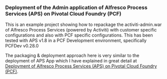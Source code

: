 ### Deployment of the Admin application of Alfresco Process Services (APS) on Pivotal Cloud Foundry (PCF)
This is an example project showing how to repackage the activiti-admin.war of Alfresco Process Services (powered by Activiti) with customer specific configurations and also with PCF specific configurations. This has been tested with APS v1.8 in a PCF Development environment, specifically PCFDev v0.28.0

The packaging & deployment approach here is very similar to the deployment of APS App which I have explained in great detail at [Deployment of Alfresco Process Services (APS) on Pivotal Cloud Foundry (PCF)](https://github.com/cijujoseph/activiti-examples/tree/master/activiti-app-pcf).
